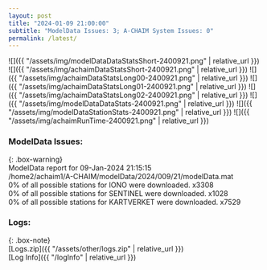 ```yaml
---
layout: post
title: "2024-01-09 21:00:00"
subtitle: "ModelData Issues: 3; A-CHAIM System Issues: 0"
permalink: /latest/
---
```


![]({{ "/assets/img/modelDataDataStatsShort-2400921.png" | relative_url }})
![]({{ "/assets/img/achaimDataStatsShort-2400921.png" | relative_url }})
![]({{ "/assets/img/achaimDataStatsLong00-2400921.png" | relative_url }})
![]({{ "/assets/img/achaimDataStatsLong01-2400921.png" | relative_url }})
![]({{ "/assets/img/achaimDataStatsLong02-2400921.png" | relative_url }})
![]({{ "/assets/img/modelDataDataStats-2400921.png" | relative_url }})
![]({{ "/assets/img/modelDataStationStats-2400921.png" | relative_url }})
![]({{ "/assets/img/achaimRunTime-2400921.png" | relative_url }})


### ModelData Issues:  
  
{: .box-warning}  
 ModelData report for 09-Jan-2024 21:15:15   
 /home2/achaim1/A-CHAIM/modelData/2024/009/21/modelData.mat   
 0% of all possible stations for IONO were downloaded. x3308   
 0% of all possible stations for SENTINEL were downloaded. x1028   
 0% of all possible stations for KARTVERKET were downloaded. x7529   
  


### Logs:  
  
{: .box-note}  
[Logs.zip]({{ "/assets/other/logs.zip" | relative_url }})  
[Log Info]({{ "/logInfo" | relative_url }})  
